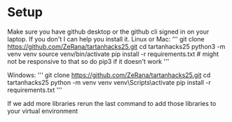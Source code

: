 # Setup
Make sure you have github desktop or the github cli signed in on your laptop. If you don't I can help you install it.
Linux or Mac:
'''
git clone https://github.com/ZeRana/tartanhacks25.git
cd tartanhacks25
python3 -m venv venv
source venv/bin/activate
pip install -r requirements.txt # might not be responsive to that so do pip3 if it doesn't work
'''

Windows:
'''
git clone https://github.com/ZeRana/tartanhacks25.git
cd tartanhacks25
python -m venv venv
venv\Scripts\activate
pip install -r requirements.txt
'''

If we add more libraries rerun the last command to add those libraries to your virtual environment